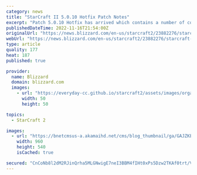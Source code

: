 ```yaml
---
category: news
title: "StarCraft II 5.0.10 Hotfix Patch Notes"
excerpt: "Patch 5.0.10 Hotfix has arrived which contains a number of co-op bugfixes that were gathered by the community. Check out the detail!"
publishedDateTime: 2022-11-16T21:54:00Z
originalUrl: "https://news.blizzard.com/en-us/starcraft2/23882276/starcraft-ii-5-0-10-hotfix-patch-notes"
webUrl: "https://news.blizzard.com/en-us/starcraft2/23882276/starcraft-ii-5-0-10-hotfix-patch-notes"
type: article
quality: 177
heat: 187
published: true

provider:
  name: Blizzard
  domain: blizzard.com
  images:
    - url: "https://everyday-cc.github.io/starcraft2/assets/images/organizations/blizzard.com-50x50.jpg"
      width: 50
      height: 50

topics:
  - StarCraft 2

images:
  - url: "https://bnetcmsus-a.akamaihd.net/cms/blog_thumbnail/ga/GAJZKEC09RPX1554829654442.jpg"
    width: 960
    height: 540
    isCached: true

secured: "CnCoNb8l2dM2RJinQrha5MLGNwigE7neI3BBM4fIHt0xPs5Dzw2TKAf0trt/VVt35eAFGEkoISrYNBcTmEmAa3R7JEIvp7rl/EwZqWyHKGHOi7Qr/3ddEwcsTCCsjlHscUSkbSyO0tq15HprLxQfatYilui3sTKu6lwWWqtCvjWWf6tGtYXgSW71l4QFerFnbruLYFNl0BKVXuj8rR2OSKuGgul8E5dakg2nPfznIz5nvbBguX2upoWqE4TqRim7oGWlTWh9UGwZGcKyEM4bDG6lbkYdip1VhOj+b2fEQ8gIU6opJEvRoiII8BMC9SaEKKEM71Zf2M1yFZbLfKVNHE5iFiPJ6e3qwOOEM6MpVao=;XU5M8YAFJX9O59SB6u0wrA=="
---
```


